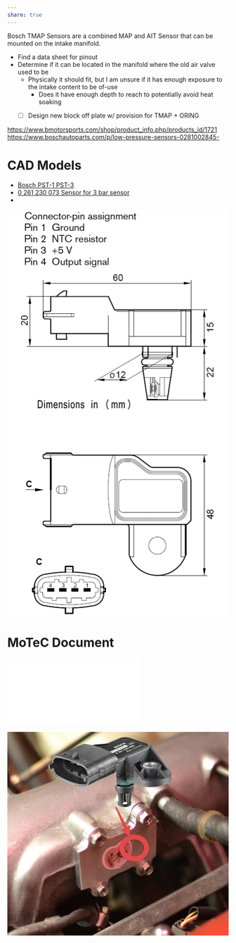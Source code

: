 ```yaml
---
share: true
---
```



Bosch TMAP Sensors are a combined MAP and AIT Sensor that can be mounted on the intake manifold.

- Find a data sheet for pinout 
- Determine if it can be located in the manifold where the old air valve used to be
    - Physically it should fit, but I am unsure if it has enough exposure to the intake content to be of-use
        - Does it have enough depth to reach to potentially avoid heat soaking
    - [ ] Design new block off plate w/ provision for TMAP + ORING


https://www.bmotorsports.com/shop/product_info.php/products_id/1721
https://www.boschautoparts.com/p/low-pressure-sensors-0281002845-

# CAD Models
- [Bosch PST-1 PST-3](https://grabcad.com/library/bosch-sensor-1)
- [0 261 230 073 Sensor for 3 bar sensor](https://grabcad.com/library/bosch-3-bar-map-sensor-1)
- 

![Pasted image 20230819070500.png](./0%20-%20Attachments/Pasted%20image%2020230819070500.png)

# MoTeC Document
![CDS53010 BOSCH MAP sensor.pdf](./0%20-%20Attachments/CDS53010%20BOSCH%20MAP%20sensor.pdf)


![CleanShot 2023-08-19 at 07.10.14@2x.png](./0%20-%20Attachments/CleanShot%202023-08-19%20at%2007.10.14@2x.png)
